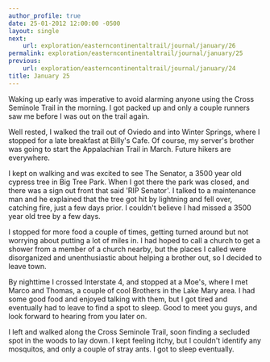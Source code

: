 ```yaml
---
author_profile: true
date: 25-01-2012 12:00:00 -0500
layout: single
next:
    url: exploration/easterncontinentaltrail/journal/january/26
permalink: exploration/easterncontinentaltrail/journal/january/25
previous:
    url: exploration/easterncontinentaltrail/journal/january/24
title: January 25
---
```

Waking up early was imperative to avoid alarming anyone using the Cross Seminole Trail in the morning. I got packed up and only a couple runners saw me before I was out on the trail again.

Well rested, I walked the trail out of Oviedo and into Winter Springs, where I stopped for a late breakfast at Billy's Cafe. Of course, my server's brother was going to start the Appalachian Trail in March. Future hikers are everywhere.

I kept on walking and was excited to see The Senator, a 3500 year old cypress tree in Big Tree Park. When I got there the park was closed, and there was a sign out front that said 'RIP Senator'. I talked to a maintenance man and he explained that the tree got hit by lightning and fell over, catching fire, just a few days prior. I couldn't believe I had missed a 3500 year old tree by a few days.

I stopped for more food a couple of times, getting turned around but not worrying about putting a lot of miles in. I had hoped to call a church to get a shower from a member of a church nearby, but the places I called were disorganized and unenthusiastic about helping a brother out, so I decided to leave town.

By nighttime I crossed Interstate 4, and stopped at a Moe's, where I met Marco and Thomas, a couple of cool Brothers in the Lake Mary area. I had some good food and enjoyed talking with them, but I got tired and eventually had to leave to find a spot to sleep. Good to meet you guys, and look forward to hearing from you later on.

I left and walked along the Cross Seminole Trail, soon finding a secluded spot in the woods to lay down. I kept feeling itchy, but I couldn't identify any mosquitos, and only a couple of stray ants. I got to sleep eventually.